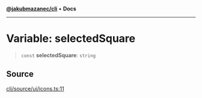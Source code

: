 [**@jakubmazanec/cli**](../../../README.md) • **Docs**

---

# Variable: selectedSquare

> `const` **selectedSquare**: `string`

## Source

[cli/source/ui/icons.ts:11](https://github.com/jakubmazanec/tools/blob/ff982fbbc1a4d22edeaae8b283ad7d8de4b15bd8/packages/cli/source/ui/icons.ts#L11)
